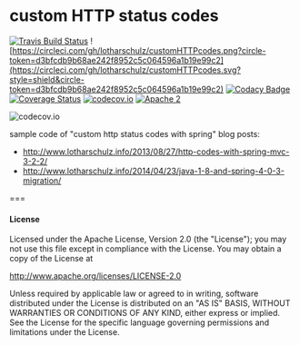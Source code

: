 # custom HTTP status codes
[![Travis Build Status](https://travis-ci.org/lotharschulz/customHTTPcodes.svg)](https://travis-ci.org/lotharschulz/customHTTPcodes) ![https://circleci.com/gh/lotharschulz/customHTTPcodes.png?circle-token=d3bfcdb9b68ae242f8952c5c064596a1b19e99c2](https://circleci.com/gh/lotharschulz/customHTTPcodes.svg?style=shield&circle-token=d3bfcdb9b68ae242f8952c5c064596a1b19e99c2) [![Codacy Badge](https://api.codacy.com/project/badge/965cd16bf7b24bc8b03da568b36d679b)](https://www.codacy.com/app/lotharschulz/customHTTPcodes) [![Coverage Status](https://coveralls.io/repos/lotharschulz/customHTTPcodes/badge.svg?branch=featureBranch_testngTests&service=github)](https://coveralls.io/github/lotharschulz/customHTTPcodes?branch=featureBranch_testngTests) [![codecov.io](http://codecov.io/github/lotharschulz/customHTTPcodes/coverage.svg?branch=featureBranch_testngTests)](http://codecov.io/github/lotharschulz/customHTTPcodes?branch=featureBranch_testngTests)  [![Apache 2](http://img.shields.io/badge/license-Apache%202-red.svg)](http://www.apache.org/licenses/LICENSE-2.0)

<!--- [![Build Status](https://buildhive.cloudbees.com/job/lotharschulz/job/customHTTPcodes/badge/icon)](https://buildhive.cloudbees.com/job/lotharschulz/job/customHTTPcodes/) -->
![codecov.io](http://codecov.io/github/lotharschulz/customHTTPcodes/branch.svg?branch=featureBranch_testngTests)

sample code of "custom http status codes with spring" blog posts:

* http://www.lotharschulz.info/2013/08/27/http-codes-with-spring-mvc-3-2-2/
* http://www.lotharschulz.info/2014/04/23/java-1-8-and-spring-4-0-3-migration/ 

===
#### License

Licensed under the Apache License, Version 2.0 (the "License");
you may not use this file except in compliance with the License.
You may obtain a copy of the License at

http://www.apache.org/licenses/LICENSE-2.0

Unless required by applicable law or agreed to in writing, software
distributed under the License is distributed on an "AS IS" BASIS,
WITHOUT WARRANTIES OR CONDITIONS OF ANY KIND, either express or implied.
See the License for the specific language governing permissions and
limitations under the License.
